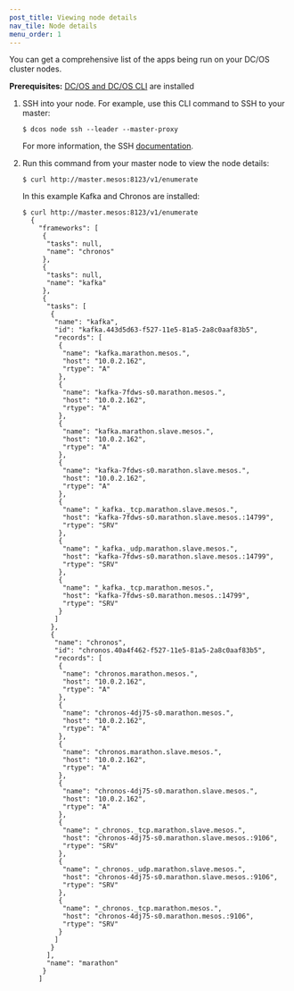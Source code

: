 ```yaml
---
post_title: Viewing node details
nav_tile: Node details
menu_order: 1
---
```

You can get a comprehensive list of the apps being run on your DC/OS cluster nodes.

**Prerequisites:** [DC/OS and DC/OS CLI][1] are installed

1.  SSH into your node. For example, use this CLI command to SSH to your master:
    
        $ dcos node ssh --leader --master-proxy
        
    
    For more information, the SSH [documentation][2].

2.  Run this command from your master node to view the node details:
    
        $ curl http://master.mesos:8123/v1/enumerate
        
    
    In this example Kafka and Chronos are installed:
    
        $ curl http://master.mesos:8123/v1/enumerate
          {
            "frameworks": [
             {
              "tasks": null,
              "name": "chronos"
             },
             {
              "tasks": null,
              "name": "kafka"
             },
             {
              "tasks": [
               {
                "name": "kafka",
                "id": "kafka.443d5d63-f527-11e5-81a5-2a8c0aaf83b5",
                "records": [
                 {
                  "name": "kafka.marathon.mesos.",
                  "host": "10.0.2.162",
                  "rtype": "A"
                 },
                 {
                  "name": "kafka-7fdws-s0.marathon.mesos.",
                  "host": "10.0.2.162",
                  "rtype": "A"
                 },
                 {
                  "name": "kafka.marathon.slave.mesos.",
                  "host": "10.0.2.162",
                  "rtype": "A"
                 },
                 {
                  "name": "kafka-7fdws-s0.marathon.slave.mesos.",
                  "host": "10.0.2.162",
                  "rtype": "A"
                 },
                 {
                  "name": "_kafka._tcp.marathon.slave.mesos.",
                  "host": "kafka-7fdws-s0.marathon.slave.mesos.:14799",
                  "rtype": "SRV"
                 },
                 {
                  "name": "_kafka._udp.marathon.slave.mesos.",
                  "host": "kafka-7fdws-s0.marathon.slave.mesos.:14799",
                  "rtype": "SRV"
                 },
                 {
                  "name": "_kafka._tcp.marathon.mesos.",
                  "host": "kafka-7fdws-s0.marathon.mesos.:14799",
                  "rtype": "SRV"
                 }
                ]
               },
               {
                "name": "chronos",
                "id": "chronos.40a4f462-f527-11e5-81a5-2a8c0aaf83b5",
                "records": [
                 {
                  "name": "chronos.marathon.mesos.",
                  "host": "10.0.2.162",
                  "rtype": "A"
                 },
                 {
                  "name": "chronos-4dj75-s0.marathon.mesos.",
                  "host": "10.0.2.162",
                  "rtype": "A"
                 },
                 {
                  "name": "chronos.marathon.slave.mesos.",
                  "host": "10.0.2.162",
                  "rtype": "A"
                 },
                 {
                  "name": "chronos-4dj75-s0.marathon.slave.mesos.",
                  "host": "10.0.2.162",
                  "rtype": "A"
                 },
                 {
                  "name": "_chronos._tcp.marathon.slave.mesos.",
                  "host": "chronos-4dj75-s0.marathon.slave.mesos.:9106",
                  "rtype": "SRV"
                 },
                 {
                  "name": "_chronos._udp.marathon.slave.mesos.",
                  "host": "chronos-4dj75-s0.marathon.slave.mesos.:9106",
                  "rtype": "SRV"
                 },
                 {
                  "name": "_chronos._tcp.marathon.mesos.",
                  "host": "chronos-4dj75-s0.marathon.mesos.:9106",
                  "rtype": "SRV"
                 }
                ]
               }
              ],
              "name": "marathon"
             }
            ]

 [1]: /docs/1.7/administration/installing/
 [2]: /docs/1.7/administration/sshcluster/